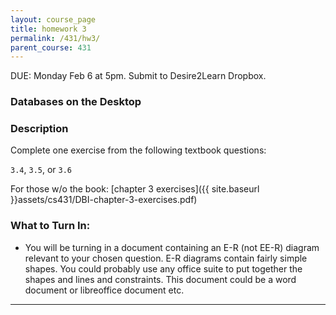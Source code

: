 ```yaml
---
layout: course_page
title: homework 3
permalink: /431/hw3/
parent_course: 431
---
```


DUE: Monday Feb 6 at 5pm. Submit to Desire2Learn Dropbox. 

### Databases on the Desktop

### Description
Complete one exercise from the following textbook questions:

 ```3.4```, ```3.5```, or ```3.6```

For those w/o the book:
[chapter 3 exercises]({{ site.baseurl }}assets/cs431/DBI-chapter-3-exercises.pdf)

### What to Turn In:
- You will be turning in a document containing an E-R (not EE-R) diagram relevant to your chosen question. E-R diagrams contain fairly simple shapes. You could probably use any office suite to put together the shapes and lines and constraints. This document could be a word document or libreoffice document etc. 


---

